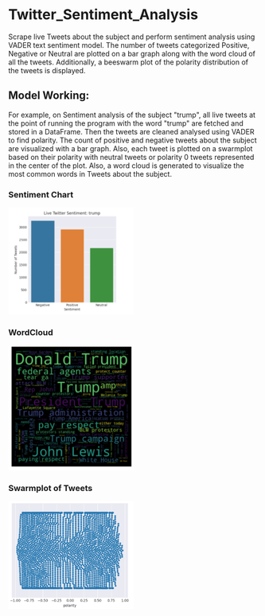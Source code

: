 # Twitter_Sentiment_Analysis
Scrape live Tweets about the subject and perform sentiment analysis using VADER text sentiment model. The number of tweets categorized Positive, Negative or Neutral are plotted on a bar graph along with the word cloud of all the tweets. Additionally, a beeswarm plot of the polarity distribution of the tweets is displayed.

## Model Working:

For example, on Sentiment analysis of the subject "trump", all live tweets at the point of running the program with the word "trump" are fetched and stored in a DataFrame. Then the tweets are cleaned analysed using VADER to find polarity. The count of positive and negative tweets about the subject are visualized with a bar graph. Also, each tweet is plotted on a swarmplot based on their polarity with neutral tweets or polarity 0 tweets represented in the center of the plot. Also, a word cloud is generated to visualize the most common words in Tweets about the subject.

### Sentiment Chart 

<img src="Sentiment_Chart.png" height="50%" width="50%">

### WordCloud

<img src="WordCloud.png" height="50%" width="50%">

### Swarmplot of Tweets

<img src="Swarmplot.png" height="50%" width="50%">
